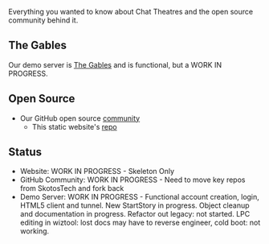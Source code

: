 Everything you wanted to know about Chat Theatres and the open source community behind it.

## The Gables

Our demo server is [The Gables](https://login.gables.chattheatre.com) and is functional, but a WORK IN PROGRESS.

## Open Source

* Our GitHub open source [community](https://github.com/ChatTheatre/)
   * This static website's [repo](https://github.com/ChatTheatre/www.ChatTheatre.com)

## Status

* Website: WORK IN PROGRESS - Skeleton Only
* GitHub Community: WORK IN PROGRESS - Need to move key repos from SkotosTech and fork back
* Demo Server: WORK IN PROGRESS - Functional account creation, login, HTML5 client and tunnel. New StartStory in progress. Object cleanup and documentation in progress. Refactor out legacy: not started. LPC editing in wiztool: lost docs may have to reverse engineer, cold boot: not working.
